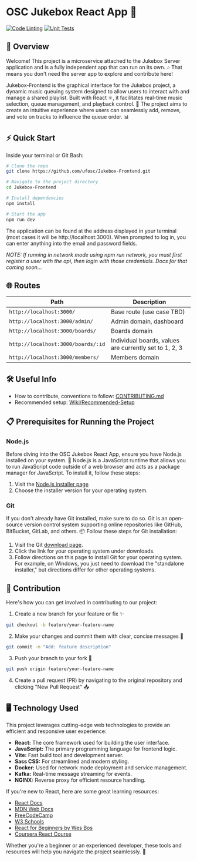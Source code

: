 # OSC Jukebox React App 🎵
[![Code Linting](https://github.com/ufosc/Jukebox-Frontend/actions/workflows/code-linting.yml/badge.svg)](https://github.com/ufosc/Jukebox-Frontend/actions/workflows/code-linting.yml)
[![Unit Tests](https://github.com/ufosc/Jukebox-Frontend/actions/workflows/unit-tests.yml/badge.svg)](https://github.com/ufosc/Jukebox-Frontend/actions/workflows/unit-tests.yml)

## 🚀 Overview

Welcome! This project is a microservice attached to the Jukebox Server application and is a fully independent app that can run on its own. 🎶 That means you don't need the server app to explore and contribute here!

Jukebox-Frontend is the graphical interface for the Jukebox project, a dynamic music queuing system designed to allow users to interact with and manage a shared playlist. Built with React ⚛️, it facilitates real-time music selection, queue management, and playback control. 🎸 The project aims to create an intuitive experience where users can seamlessly add, remove, and vote on tracks to influence the queue order. 📊

## ⚡ Quick Start

Inside your terminal or Git Bash:

```sh
# Clone the repo
git clone https://github.com/ufosc/Jukebox-Frontend.git

# Navigate to the project directory
cd Jukebox-Frontend

# Install dependencies
npm install

# Start the app
npm run dev
```

The application can be found at the address displayed in your terminal (most cases it will be http://localhost:3000). When prompted to log in, you can enter anything into the email and password fields.

*NOTE: If running in network mode using npm run network, you must first register a user with the api, then login with those credentials. Docs for that coming soon...*

## 🌐 Routes

| Path                               | Description                                            |
| ---------------------------------- | ------------------------------------------------------ |
| `http://localhost:3000/`           | Base route (use case TBD)                              |
| `http://localhost:3000/admin/`     | Admin domain, dashboard                                |
| `http://localhost:3000/boards/`    | Boards domain                                          |
| `http://localhost:3000/boards/:id` | Individual boards, values are currently set to 1, 2, 3 |
| `http://localhost:3000/members/`   | Members domain                                         |

## 🛠️ Useful Info

- How to contribute, conventions to follow: [CONTRIBUTING.md](CONTRIBUTING.md)
- Recommended setup: [Wiki/Recommended-Setup](https://github.com/ufosc/Jukebox-Frontend/wiki/Recommended-Setup)

## 📋 Prerequisites for Running the Project

### Node.js

Before diving into the OSC Jukebox React App, ensure you have Node.js installed on your system. 🌟 Node.js is a JavaScript runtime that allows you to run JavaScript code outside of a web browser and acts as a package manager for JavaScript. To install it, follow these steps:

1. Visit the [Node.js installer page](https://nodejs.org/en/download)
2. Choose the installer version for your operating system.

### Git

If you don't already have Git installed, make sure to do so. Git is an open-source version control system supporting online repositories like GitHub, BitBucket, GitLab, and others. 📦 Follow these steps for Git installation:

1. Visit the Git [download page](https://git-scm.com/downloads).
2. Click the link for your operating system under downloads.
3. Follow directions on this page to install Git for your operating system. For example, on Windows, you just need to download the "standalone installer," but directions differ for other operating systems.

## 🎨 Contribution

Here's how you can get involved in contributing to our project:

1. Create a new branch for your feature or fix ✨
```sh
git checkout -b feature/your-feature-name
```

2. Make your changes and commit them with clear, concise messages 📝
```sh
git commit -m "Add: feature description"
```

3. Push your branch to your fork 🚀
```sh
git push origin feature/your-feature-name
```

4. Create a pull request (PR) by navigating to the original repository and clicking "New Pull Request" 📤

## 🖥️ Technology Used

This project leverages cutting-edge web technologies to provide an efficient and responsive user experience:

- **React:** The core framework used for building the user interface.
- **JavaScript:** The primary programming language for frontend logic.
- **Vite:** Fast build tool and development server.
- **Sass CSS:** For streamlined and modern styling.
- **Docker:** Used for network mode deployment and service management.
- **Kafka:** Real-time message streaming for events.
- **NGINX:** Reverse proxy for efficient resource handling.

If you're new to React, here are some great learning resources:

- [React Docs](https://react.dev/learn)
- [MDN Web Docs](https://developer.mozilla.org/en-US/docs/Learn/Tools_and_testing/Client-side_JavaScript_frameworks/React_getting_started)
- [FreeCodeCamp](https://www.freecodecamp.org/news/get-started-with-react-for-beginners/)
- [W3 Schools](https://www.w3schools.com/react/react_intro.asp)
- [React for Beginners by Wes Bos](https://reactforbeginners.com/)
- [Coursera React Course](https://www.coursera.org/learn/react-basics)

Whether you're a beginner or an experienced developer, these tools and resources will help you navigate the project seamlessly. 🚀

